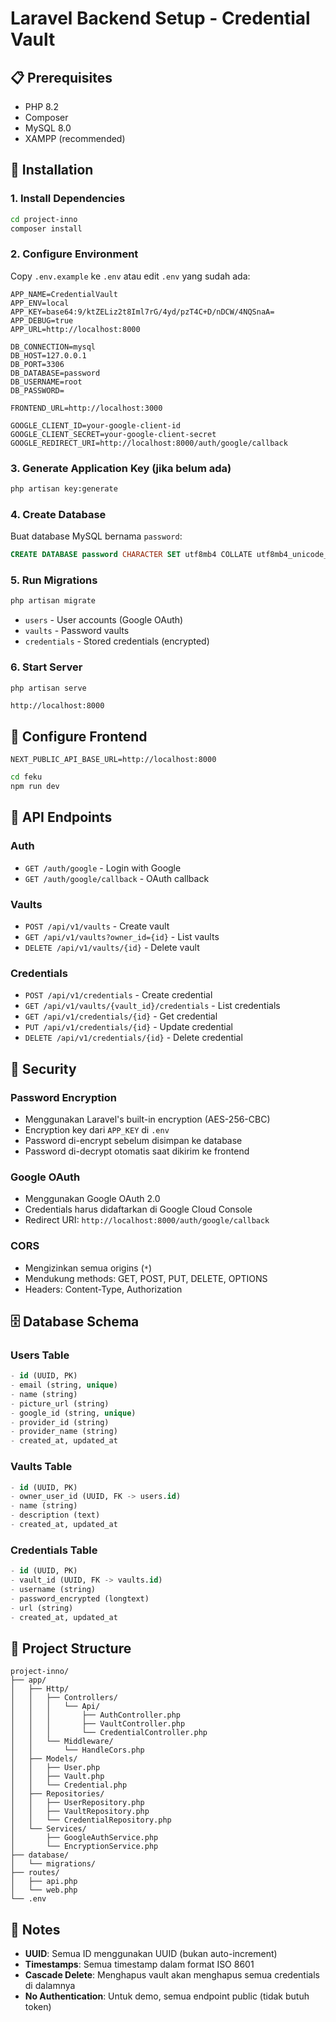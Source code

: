 # Laravel Backend Setup - Credential Vault

## 📋 Prerequisites

- PHP 8.2 
- Composer
- MySQL 8.0
- XAMPP (recommended) 

## 🚀 Installation

### 1. Install Dependencies

```bash
cd project-inno
composer install
```

### 2. Configure Environment

Copy `.env.example` ke `.env` atau edit `.env` yang sudah ada:

```env
APP_NAME=CredentialVault
APP_ENV=local
APP_KEY=base64:9/ktZELiz2t8Iml7rG/4yd/pzT4C+D/nDCW/4NQSnaA=
APP_DEBUG=true
APP_URL=http://localhost:8000

DB_CONNECTION=mysql
DB_HOST=127.0.0.1
DB_PORT=3306
DB_DATABASE=password
DB_USERNAME=root
DB_PASSWORD=

FRONTEND_URL=http://localhost:3000

GOOGLE_CLIENT_ID=your-google-client-id
GOOGLE_CLIENT_SECRET=your-google-client-secret
GOOGLE_REDIRECT_URI=http://localhost:8000/auth/google/callback
```

### 3. Generate Application Key (jika belum ada)

```bash
php artisan key:generate
```

### 4. Create Database

Buat database MySQL bernama `password`:

```sql
CREATE DATABASE password CHARACTER SET utf8mb4 COLLATE utf8mb4_unicode_ci;
```

### 5. Run Migrations

```bash
php artisan migrate
```
- `users` - User accounts (Google OAuth)
- `vaults` - Password vaults
- `credentials` - Stored credentials (encrypted)

### 6. Start Server

```bash
php artisan serve
```
`http://localhost:8000`

## 🔧 Configure Frontend

```env
NEXT_PUBLIC_API_BASE_URL=http://localhost:8000
```

```bash
cd feku
npm run dev
```

## 📡 API Endpoints

### Auth
- `GET /auth/google` - Login with Google
- `GET /auth/google/callback` - OAuth callback

### Vaults
- `POST /api/v1/vaults` - Create vault
- `GET /api/v1/vaults?owner_id={id}` - List vaults
- `DELETE /api/v1/vaults/{id}` - Delete vault

### Credentials
- `POST /api/v1/credentials` - Create credential
- `GET /api/v1/vaults/{vault_id}/credentials` - List credentials
- `GET /api/v1/credentials/{id}` - Get credential
- `PUT /api/v1/credentials/{id}` - Update credential
- `DELETE /api/v1/credentials/{id}` - Delete credential

## 🔐 Security

### Password Encryption
- Menggunakan Laravel's built-in encryption (AES-256-CBC)
- Encryption key dari `APP_KEY` di `.env`
- Password di-encrypt sebelum disimpan ke database
- Password di-decrypt otomatis saat dikirim ke frontend

### Google OAuth
- Menggunakan Google OAuth 2.0
- Credentials harus didaftarkan di Google Cloud Console
- Redirect URI: `http://localhost:8000/auth/google/callback`

### CORS
- Mengizinkan semua origins (`*`)
- Mendukung methods: GET, POST, PUT, DELETE, OPTIONS
- Headers: Content-Type, Authorization

## 🗄️ Database Schema

### Users Table
```sql
- id (UUID, PK)
- email (string, unique)
- name (string)
- picture_url (string)
- google_id (string, unique)
- provider_id (string)
- provider_name (string)
- created_at, updated_at
```

### Vaults Table
```sql
- id (UUID, PK)
- owner_user_id (UUID, FK -> users.id)
- name (string)
- description (text)
- created_at, updated_at
```

### Credentials Table
```sql
- id (UUID, PK)
- vault_id (UUID, FK -> vaults.id)
- username (string)
- password_encrypted (longtext)
- url (string)
- created_at, updated_at
```

## 📂 Project Structure

```
project-inno/
├── app/
│   ├── Http/
│   │   ├── Controllers/
│   │   │   └── Api/
│   │   │       ├── AuthController.php
│   │   │       ├── VaultController.php
│   │   │       └── CredentialController.php
│   │   └── Middleware/
│   │       └── HandleCors.php
│   ├── Models/
│   │   ├── User.php
│   │   ├── Vault.php
│   │   └── Credential.php
│   ├── Repositories/
│   │   ├── UserRepository.php
│   │   ├── VaultRepository.php
│   │   └── CredentialRepository.php
│   └── Services/
│       ├── GoogleAuthService.php
│       └── EncryptionService.php
├── database/
│   └── migrations/
├── routes/
│   ├── api.php
│   └── web.php
└── .env
```

## 📝 Notes

- **UUID**: Semua ID menggunakan UUID (bukan auto-increment)
- **Timestamps**: Semua timestamp dalam format ISO 8601
- **Cascade Delete**: Menghapus vault akan menghapus semua credentials di dalamnya
- **No Authentication**: Untuk demo, semua endpoint public (tidak butuh token)


